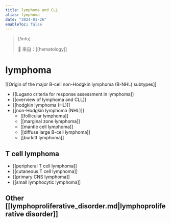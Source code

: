 ```yaml
---
title: lymphoma and CLL
alias: lymphoma
date: "2024-01-26"
enableToc: false
---
```


> [!info]
>
> 🌱 來自：[[hematology]]

# lymphoma

[[Origin of the major B-cell non-Hodgkin lymphoma (B-NHL) subtypes]]

- [[Lugano criteria for response assessment in lymphoma]]
- [[overview of lymphoma and CLL]]
- [[hodgkin lymphoma (HL)]]
- [[non-Hodgkin lymphoma (NHL)]]
  - [[follicular lymphoma]]
  - [[marginal zone lymphoma]]
  - [[mantle cell lymphoma]]
  - [[diffuse large B-cell lymphoma]]
  - [[burkitt lymphoma]]

## T cell lymphoma

- [[peripheral T cell lymphoma]]
- [[cutaneous T cell lymphoma]]
- [[primary CNS lymphoma]]
- [[small lymphocytic lymphoma]]

## Other [[lymphoproliferative_disorder.md|lymphoproliferative disorder]]


